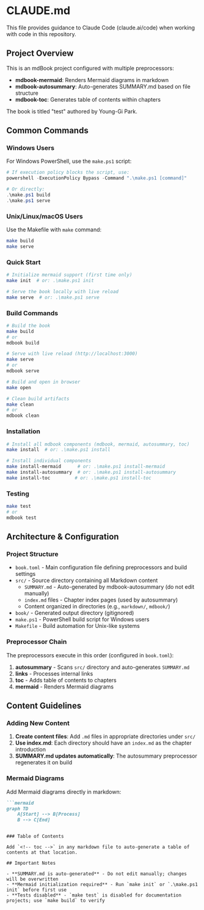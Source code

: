 # CLAUDE.md

This file provides guidance to Claude Code (claude.ai/code) when working with code in this repository.

## Project Overview

This is an mdBook project configured with multiple preprocessors:
- **mdbook-mermaid**: Renders Mermaid diagrams in markdown
- **mdbook-autosummary**: Auto-generates SUMMARY.md based on file structure
- **mdbook-toc**: Generates table of contents within chapters

The book is titled "test" authored by Young-Gi Park.

## Common Commands

### Windows Users
For Windows PowerShell, use the `make.ps1` script:
```powershell
# If execution policy blocks the script, use:
powershell -ExecutionPolicy Bypass -Command ".\make.ps1 [command]"

# Or directly:
.\make.ps1 build
.\make.ps1 serve
```

### Unix/Linux/macOS Users
Use the Makefile with `make` command:
```bash
make build
make serve
```

### Quick Start
```bash
# Initialize mermaid support (first time only)
make init  # or: .\make.ps1 init

# Serve the book locally with live reload
make serve  # or: .\make.ps1 serve
```

### Build Commands
```bash
# Build the book
make build
# or
mdbook build

# Serve with live reload (http://localhost:3000)
make serve
# or
mdbook serve

# Build and open in browser
make open

# Clean build artifacts
make clean
# or
mdbook clean
```

### Installation
```bash
# Install all mdbook components (mdbook, mermaid, autosummary, toc)
make install  # or: .\make.ps1 install

# Install individual components
make install-mermaid      # or: .\make.ps1 install-mermaid
make install-autosummary  # or: .\make.ps1 install-autosummary
make install-toc         # or: .\make.ps1 install-toc
```

### Testing
```bash
make test
# or
mdbook test
```

## Architecture & Configuration

### Project Structure

- `book.toml` - Main configuration file defining preprocessors and build settings
- `src/` - Source directory containing all Markdown content
  - `SUMMARY.md` - Auto-generated by mdbook-autosummary (do not edit manually)
  - `index.md` files - Chapter index pages (used by autosummary)
  - Content organized in directories (e.g., `markdown/`, `mdbook/`)
- `book/` - Generated output directory (gitignored)
- `make.ps1` - PowerShell build script for Windows users
- `Makefile` - Build automation for Unix-like systems

### Preprocessor Chain

The preprocessors execute in this order (configured in `book.toml`):
1. **autosummary** - Scans `src/` directory and auto-generates `SUMMARY.md`
2. **links** - Processes internal links
3. **toc** - Adds table of contents to chapters
4. **mermaid** - Renders Mermaid diagrams

## Content Guidelines

### Adding New Content

1. **Create content files**: Add `.md` files in appropriate directories under `src/`
2. **Use index.md**: Each directory should have an `index.md` as the chapter introduction
3. **SUMMARY.md updates automatically**: The autosummary preprocessor regenerates it on build

### Mermaid Diagrams

Add Mermaid diagrams directly in markdown:

```markdown
```mermaid
graph TD
    A[Start] --> B[Process]
    B --> C[End]
```
```

### Table of Contents

Add `<!-- toc -->` in any markdown file to auto-generate a table of contents at that location.

## Important Notes

- **SUMMARY.md is auto-generated** - Do not edit manually; changes will be overwritten
- **Mermaid initialization required** - Run `make init` or `.\make.ps1 init` before first use
- **Tests disabled** - `make test` is disabled for documentation projects; use `make build` to verify